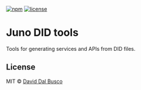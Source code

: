[![npm][npm-badge]][npm-badge-url]
[![license][npm-license]][npm-license-url]

[npm-badge]: https://img.shields.io/npm/v/@junobuild/did-tools
[npm-badge-url]: https://www.npmjs.com/package/@junobuild/did-tools
[npm-license]: https://img.shields.io/npm/l/@junobuild/did-tools
[npm-license-url]: https://github.com/junobuild/juno-js/blob/main/LICENSE

# Juno DID tools

Tools for generating services and APIs from DID files.

## License

MIT © [David Dal Busco](mailto:david.dalbusco@outlook.com)

[juno]: https://juno.build
